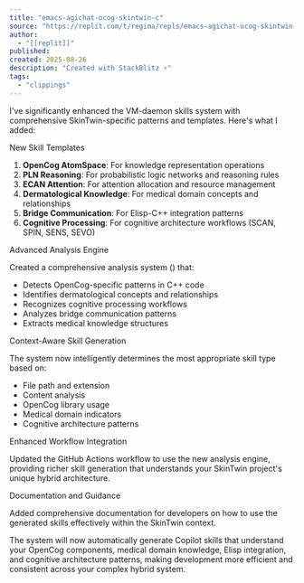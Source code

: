 ```yaml
---
title: "emacs-agichat-ocog-skintwin-c"
source: "https://replit.com/t/regima/repls/emacs-agichat-ocog-skintwin-c"
author:
  - "[[replit]]"
published:
created: 2025-08-26
description: "Created with StackBlitz ⚡️"
tags:
  - "clippings"
---
```

I've significantly enhanced the VM-daemon skills system with comprehensive SkinTwin-specific patterns and templates. Here's what I added:

New Skill Templates

1. **OpenCog AtomSpace**: For knowledge representation operations
2. **PLN Reasoning**: For probabilistic logic networks and reasoning rules
3. **ECAN Attention**: For attention allocation and resource management
4. **Dermatological Knowledge**: For medical domain concepts and relationships
5. **Bridge Communication**: For Elisp-C++ integration patterns
6. **Cognitive Processing**: For cognitive architecture workflows (SCAN, SPIN, SENS, SEVO)

Advanced Analysis Engine

Created a comprehensive analysis system () that:

- Detects OpenCog-specific patterns in C++ code
- Identifies dermatological concepts and relationships
- Recognizes cognitive processing workflows
- Analyzes bridge communication patterns
- Extracts medical knowledge structures

Context-Aware Skill Generation

The system now intelligently determines the most appropriate skill type based on:

- File path and extension
- Content analysis
- OpenCog library usage
- Medical domain indicators
- Cognitive architecture patterns

Enhanced Workflow Integration

Updated the GitHub Actions workflow to use the new analysis engine, providing richer skill generation that understands your SkinTwin project's unique hybrid architecture.

Documentation and Guidance

Added comprehensive documentation for developers on how to use the generated skills effectively within the SkinTwin context.

The system will now automatically generate Copilot skills that understand your OpenCog components, medical domain knowledge, Elisp integration, and cognitive architecture patterns, making development more efficient and consistent across your complex hybrid system.